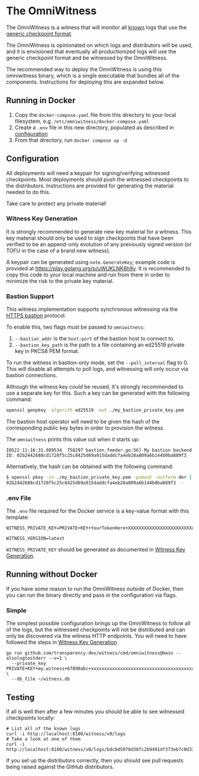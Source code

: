 # The OmniWitness

The OmniWitness is a witness that will monitor all [known](../../omniwitness/logs.yaml) logs that use
the [generic checkpoint format](https://github.com/transparency-dev/formats/tree/main/log).

The OmniWitness is opinionated on which logs and distributors will be used, and it is envisioned that eventually all productionized logs will use the generic checkpoint format and be witnessed by the OmniWitness.

The recommended way to deploy the OmniWitness is using this omniwitness binary, which is
a single executable that bundles all of the components. Instructions for deploying this are expanded below.

## Running in Docker

1. Copy the `docker-compose.yaml` file from this directory to your local filesystem, e.g. `/etc/omniwitness/docker-compose.yaml`
1. Create a `.env` file in this new directory, populated as described in [configuration](#configuration)
1. From that directory, run `docker compose up -d`

## Configuration

All deployments will need a keypair for signing/verifying witnessed checkpoints.
Most deployments should push the witnessed checkpoints to the distributors.
Instructions are provided for generating the material needed to do this.

Take care to protect any private material!

### Witness Key Generation

It is strongly recommended to generate new key material for a witness. This key
material should only be used to sign checkpoints that have been verified to be
an append-only evolution of any previously signed version (or TOFU in the case
of a brand new witness).

A keypair can be generated using `note.GenerateKey`; example code is provided
at https://play.golang.org/p/uWUKLNK6h9v. It is recommended to copy this code
to your local machine and run from there in order to minimize the risk to the
private key material.

### Bastion Support

This witness implementation supports synchronous witnessing via the [HTTPS bastion](https://github.com/C2SP/C2SP/blob/main/https-bastion.md) protocol.

To enable this, two flags must be passed to `omniwitness`:

1. `--bastion_addr` is the `host:port` of the bastion host to connect to.
1. `--bastion_key_path` is the path to a file containing an ed25519 private key in PKCS8 PEM format.

To run the witness in bastion-only mode, set the `--poll_interval` flag to 0.
This will disable all attempts to poll logs, and witnessing will only occur via bastion connections.

Although the witness key _could_ be reused, it's strongly recommended to use a separate key for this. Such a key can be generated with the following command:

```bash
openssl genpkey -algorith ed25519 -out ./my_bastion_private_key.pem
```

The bastion host operator will need to be given the hash of the corresponding public key bytes in order to provision the witness.

The `omniwitness` prints this value out when it starts up:

```text
I0522 11:16:31.889534  758297 bastion_feeder.go:56] My bastion backend ID: 02b2442688cd1728f5c25c8425d69a915daddcfa4eb28a809a6b144b0ba889f3
```

Alternatively, the hash can be obtained with the following command:

```bash
$ openssl pkey -in ./my_bastion_private_key.pem -pubout -outform der | tail -c32 | sha256sum
02b2442688cd1728f5c25c8425d69a915daddcfa4eb28a809a6b144b0ba889f3  -
```

### .env File

The `.env` file required for the Docker service is a key-value format with this template:

```
WITNESS_PRIVATE_KEY=PRIVATE+KEY+YourTokenHere+XXXXXXXXXXXXXXXXXXXXXXXXXXXXXXXXXXXXXXXXXXXXXXXXXXXXX

WITNESS_VERSION=latest
```

`WITNESS_PRIVATE_KEY` should be generated as documented in [Witness Key Generation](#witness-key-generation).

## Running without Docker

If you have some reason to run the OmniWitness outside of Docker, then you can run the binary directly and pass in the configuration via flags.

### Simple

The simplest possible configuration brings up the OmniWitness to follow all of the logs,
but the witnessed checkpoints will not be distributed and can only be discovered via the
witness HTTP endpoints.
You will need to have followed the steps in [Witness Key Generation](#witness-key-generation).

```
go run github.com/transparency-dev/witness/cmd/omniwitness@main --alsologtostderr --v=1 \
  --private_key PRIVATE+KEY+my.witness+67890abc+xxxxxxxxxxxxxxxxxxxxxxxxxxxxxxxxxxxxxxxxxxxx \
  --db_file ~/witness.db
```

## Testing

If all is well then after a few minutes you should be able to see witnessed checkpoints locally:

```
# List all of the known logs
curl -i http://localhost:8100/witness/v0/logs
# Take a look at one of them
curl -i http://localhost:8100/witness/v0/logs/bdc0d5078d38fc2b9491df373eb7c0d3365bfe661c83edc89112fd38719dc3a0/checkpoint
```

If you set up the distributors correctly, then you should see pull requests being raised against the GitHub distributors.
